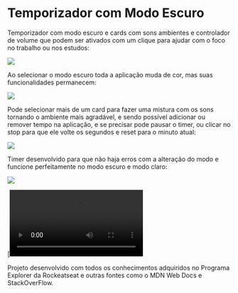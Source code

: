 # Temporizador com Modo Escuro
 
Temporizador com modo escuro e cards com sons ambientes e controlador de volume que podem ser ativados com um clique para ajudar com o foco no trabalho ou nos estudos:

<img src="./projeto/Timer01">
 
Ao selecionar o modo escuro toda a aplicação muda de cor, mas suas funcionalidades permanecem:

<img src="./projeto/Timer02">

Pode selecionar mais de um card para fazer uma mistura com os sons tornando o ambiente mais agradável, e sendo possível adicionar ou remover tempo na aplicação, e se precisar pode pausar o timer, ou clicar no stop para que ele volte os segundos e reset para o minuto atual:

<img src="./projeto/Timer03">

Timer desenvolvido para que não haja erros com a alteração do modo e funcione perfeitamente no modo escuro e modo claro:

<img src="./projeto/Timer04">

[![Video do projeto](projeto/FocusTimer.mp4)

Projeto desenvolvido com todos os conhecimentos adquiridos no Programa Explorer da Rockeatseat e outras fontes como o MDN Web Docs e StackOverFlow.